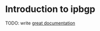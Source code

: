 # Introduction to ipbgp

TODO: write [great documentation](http://jacobian.org/writing/what-to-write/)
